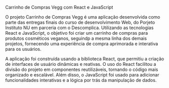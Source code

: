  Carrinho de Compras Vegg com React e JavaScript

O projeto Carrinho de Compras Vegg é uma aplicação desenvolvida como parte das entregas finais do curso de desenvolvimento Web, do Porjeto Instituto NU em parceria com o Descomplica.
Utilizando as tecnologias React e JavaScript, o objetivo foi criar um carrinho de compras para produtos cosméticos veganos, seguindp a mesma linha dos demais projetos,
fornecendo uma experiência de compra aprimorada e interativa para os usuários.

A aplicação foi construída usando a biblioteca React, que permitiu a criação de interfaces de usuário dinâmicas e reativas. 
O uso do React facilitou a divisão do projeto em componentes reutilizáveis, tornando o código mais organizado e escalável. 
Além disso, o JavaScript foi usado para adicionar funcionalidades interativas e a lógica por trás da manipulação de dados.
